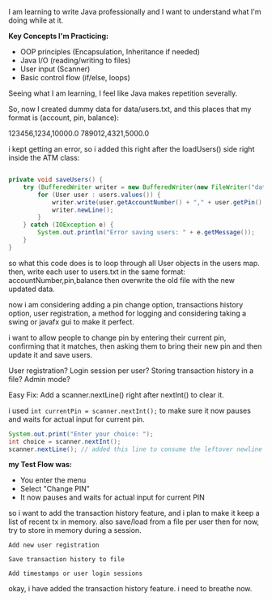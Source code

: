 I am learning to write Java professionally and I want to understand what I'm doing while at it.

**Key Concepts I'm Practicing:**

- OOP principles (Encapsulation, Inheritance if needed)
- Java I/O (reading/writing to files)
- User input (Scanner)
- Basic control flow (if/else, loops)

Seeing what I am learning, I feel like Java makes repetition severally. 

So, now I created dummy data for data/users.txt, and this places that my format is (account, pin, balance):

123456,1234,10000.0
789012,4321,5000.0


i kept getting an error, so i added this right after the loadUsers() side right inside the ATM class:

```java

private void saveUsers() {
    try (BufferedWriter writer = new BufferedWriter(new FileWriter("data/users.txt"))) {
        for (User user : users.values()) {
            writer.write(user.getAccountNumber() + "," + user.getPin() + "," + user.getBalance());
            writer.newLine();
        }
    } catch (IOException e) {
        System.out.println("Error saving users: " + e.getMessage());
    }
}
```

so what this code does is to loop through all User objects in the users map. then, write each user to users.txt in the same format:
accountNumber,pin,balance then overwrite the old file with the new updated data.


now i am considering adding a pin change option, transactions history option, user registration, a method for logging and considering taking a swing or javafx gui to make it perfect.

i want to allow people to change pin by entering their current pin, confirming that it matches, then asking them to bring their new pin and then update it and save users.

User registration?
Login session per user?
Storing transaction history in a file?
Admin mode?

Easy Fix: Add a scanner.nextLine() right after nextInt() to clear it.

i used ```int currentPin = scanner.nextInt();``` to make sure it now pauses and waits for actual input for current pin.

```java
System.out.print("Enter your choice: ");
int choice = scanner.nextInt();
scanner.nextLine(); // added this line to consume the leftover newline
```
**my Test Flow was:**
- You enter the menu
- Select "Change PIN"
- It now pauses and waits for actual input for current PIN


so i want to add the transaction history feature, and i plan to make it keep a list of recent tx in memory. also save/load from a file per user then for now, try to store in memory during a session.


    Add new user registration

    Save transaction history to file

    Add timestamps or user login sessions


okay, i have added the transaction history feature. i need to breathe now.